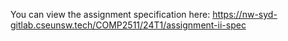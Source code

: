 You can view the assignment specification here: https://nw-syd-gitlab.cseunsw.tech/COMP2511/24T1/assignment-ii-spec
